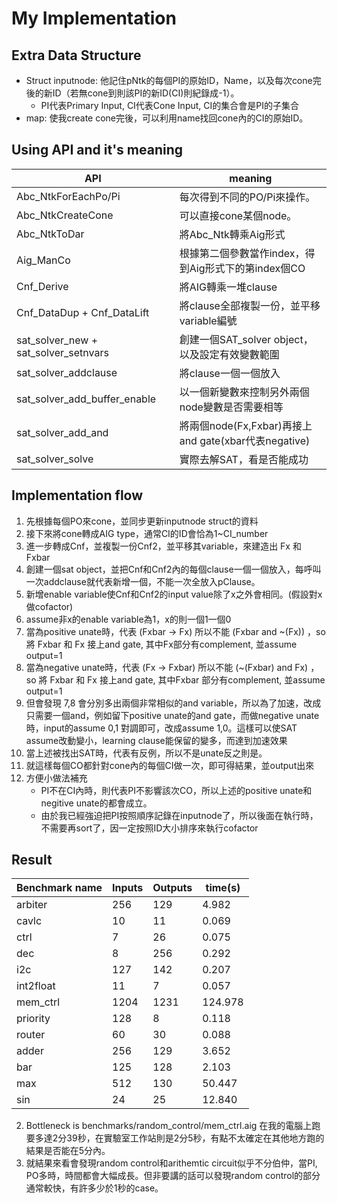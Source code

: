 # My Implementation
## Extra Data Structure
- Struct inputnode: 
   他記住pNtk的每個PI的原始ID，Name，以及每次cone完後的新ID（若無cone到則該PI的新ID(CI)則紀錄成-1）。
    - PI代表Primary Input, CI代表Cone Input, CI的集合會是PI的子集合
- map:
   使我create cone完後，可以利用name找回cone內的CI的原始ID。


## Using API and it's meaning
| API | meaning|
|------------------|-------------------------------|
|Abc_NtkForEachPo/Pi| 每次得到不同的PO/Pi來操作。|
|Abc_NtkCreateCone|可以直接cone某個node。|
|Abc_NtkToDar|將Abc_Ntk轉乘Aig形式|
|Aig_ManCo|根據第二個參數當作index，得到Aig形式下的第index個CO|
|Cnf_Derive|將AIG轉乘一堆clause|
|Cnf_DataDup + Cnf_DataLift|將clause全部複製一份，並平移variable編號|
|sat_solver_new + sat_solver_setnvars|創建一個SAT_solver object，以及設定有效變數範圍|
|sat_solver_addclause|將clause一個一個放入|
|sat_solver_add_buffer_enable|以一個新變數來控制另外兩個node變數是否需要相等|
|sat_solver_add_and|將兩個node(Fx,Fxbar)再接上and gate(xbar代表negative)|
|sat_solver_solve|實際去解SAT，看是否能成功|
    


## Implementation flow
1. 先根據每個PO來cone，並同步更新inputnode struct的資料
2. 接下來將cone轉成AIG type，通常CI的ID會恰為1~CI_number
3. 進一步轉成Cnf，並複製一份Cnf2，並平移其variable，來建造出 Fx 和 Fxbar
4. 創建一個sat object，並把Cnf和Cnf2內的每個clause一個一個放入，每呼叫一次addclause就代表新增一個，不能一次全放入pClause。
5. 新增enable variable使Cnf和Cnf2的input value除了x之外會相同。(假設對x做cofactor)
6. assume非x的enable variable為1，x的則一個1一個0
7. 當為positive unate時，代表 (Fxbar -> Fx) 所以不能 (Fxbar and ~(Fx)) ，so 將 Fxbar 和 Fx 接上and gate, 其中Fx部分有complement, 並assume output=1
8. 當為negative unate時，代表 (Fx -> Fxbar) 所以不能 (~(Fxbar) and Fx) ，so 將 Fxbar 和 Fx 接上and gate, 其中Fxbar 部分有complement, 並assume output=1
9. 但會發現 7,8 會分別多出兩個非常相似的and variable，所以為了加速，改成只需要一個and，例如留下positive unate的and gate，而做negative unate時，input的assume 0,1 對調即可，改成assume 1,0。這樣可以使SAT assume改動變小，learning clause能保留的變多，而達到加速效果
10. 當上述被找出SAT時，代表有反例，所以不是unate反之則是。
11. 就這樣每個CO都針對cone內的每個CI做一次，即可得結果，並output出來
12. 方便小做法補充
    - PI不在CI內時，則代表PI不影響該次CO，所以上述的positive unate和negitive unate的都會成立。
    - 由於我已經強迫把PI按照順序記錄在inputnode了，所以後面在執行時，不需要再sort了，因一定按照ID大小排序來執行cofactor


## Result
| Benchmark name | Inputs | Outputs| time(s) |
|-------------|-------------|-------------|-------------|
|arbiter|256|129|4.982|
|cavlc|10|11|0.069|
|ctrl|7|26|0.075|
|dec|8|256|0.292|
|i2c|127|142|0.207|
|int2float|11|7|0.057|
|mem_ctrl|1204|1231|124.978|
|priority|128|8|0.118|
|router|60|30|0.088|
|adder|256|129|3.652|
|bar|125|128|2.103|
|max|512|130|50.447|
|sin|24|25|12.840|

2. Bottleneck is benchmarks/random_control/mem_ctrl.aig
    在我的電腦上跑要多達2分39秒，在實驗室工作站則是2分5秒，有點不太確定在其他地方跑的結果是否能在5分內。
3. 就結果來看會發現random control和arithemtic circuit似乎不分伯仲，當PI, PO多時，時間都會大幅成長。但非要講的話可以發現random control的部分通常較快，有許多少於1秒的case。
